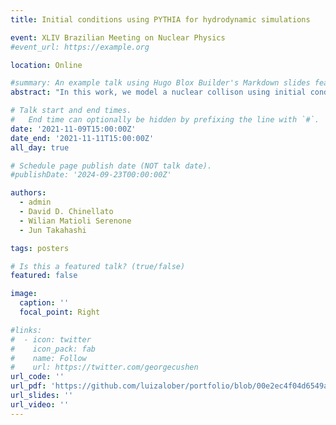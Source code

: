 ```yaml
---
title: Initial conditions using PYTHIA for hydrodynamic simulations

event: XLIV Brazilian Meeting on Nuclear Physics
#event_url: https://example.org

location: Online

#summary: An example talk using Hugo Blox Builder's Markdown slides feature.
abstract: "In this work, we model a nuclear collison using initial conditions based on PYTHIA-Angantyr’s event generator and a hydrodynamic simulation chain for the evolution of the system. With this approach, we have a three-dimensional initial condition that is obtained via modeling of hard partonic interactions, which is more realistic than the parametric approaches used in some hybrid models. We calculate the transverse momentum distributions and the anisotropic flow obtained from these simulations and compare to data from the ALICE collaboration. We also discuss the impact of the many degrees of freedom involved in the conversion of a PYTHIA collision event into an energy-momentum tensor that serves as an initial condition for hydrodynamics."

# Talk start and end times.
#   End time can optionally be hidden by prefixing the line with `#`.
date: '2021-11-09T15:00:00Z'
date_end: '2021-11-11T15:00:00Z'
all_day: true

# Schedule page publish date (NOT talk date).
#publishDate: '2024-09-23T00:00:00Z'

authors:
  - admin
  - David D. Chinellato
  - Wilian Matioli Serenone
  - Jun Takahashi

tags: posters

# Is this a featured talk? (true/false)
featured: false

image:
  caption: ''
  focal_point: Right

#links:
#  - icon: twitter
#    icon_pack: fab
#    name: Follow
#    url: https://twitter.com/georgecushen
url_code: ''
url_pdf: 'https://github.com/luizalober/portfolio/blob/00e2ec4f04d6549a043c24d7683346baed9a8d18/static/uploads/certificates/XLIV_RTFNB_296-1.pdf'
url_slides: ''
url_video: ''
---
```

